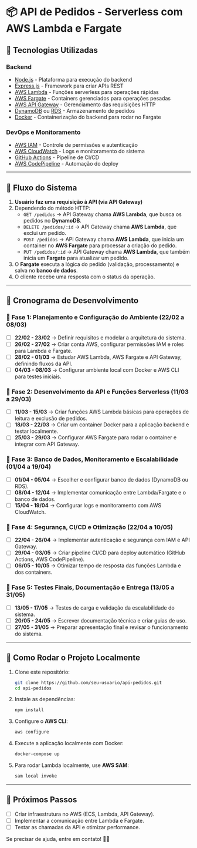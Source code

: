 # 📦 API de Pedidos - Serverless com AWS Lambda e Fargate

## 📌 Tecnologias Utilizadas

### **Backend**
- [Node.js](https://nodejs.org/) - Plataforma para execução do backend
- [Express.js](https://expressjs.com/) - Framework para criar APIs REST
- [AWS Lambda](https://aws.amazon.com/lambda/) - Funções serverless para operações rápidas
- [AWS Fargate](https://aws.amazon.com/fargate/) - Containers gerenciados para operações pesadas
- [AWS API Gateway](https://aws.amazon.com/api-gateway/) - Gerenciamento das requisições HTTP
- [DynamoDB](https://aws.amazon.com/dynamodb/) ou [RDS](https://aws.amazon.com/rds/) - Armazenamento de pedidos
- [Docker](https://www.docker.com/) - Containerização do backend para rodar no Fargate

### **DevOps e Monitoramento**
- [AWS IAM](https://aws.amazon.com/iam/) - Controle de permissões e autenticação
- [AWS CloudWatch](https://aws.amazon.com/cloudwatch/) - Logs e monitoramento do sistema
- [GitHub Actions](https://github.com/features/actions) - Pipeline de CI/CD
- [AWS CodePipeline](https://aws.amazon.com/codepipeline/) - Automação do deploy

---

## 🔄 Fluxo do Sistema

1. **Usuário faz uma requisição à API (via API Gateway)**
2. Dependendo do método HTTP:
   - `GET /pedidos` → API Gateway chama **AWS Lambda**, que busca os pedidos no **DynamoDB**.
   - `DELETE /pedidos/:id` → API Gateway chama **AWS Lambda**, que exclui um pedido.
   - `POST /pedidos` → API Gateway chama **AWS Lambda**, que inicia um container no **AWS Fargate** para processar a criação do pedido.
   - `PUT /pedidos/:id` → API Gateway chama **AWS Lambda**, que também inicia um **Fargate** para atualizar um pedido.
3. O **Fargate** executa a lógica do pedido (validação, processamento) e salva no **banco de dados**.
4. O cliente recebe uma resposta com o status da operação.

---

## 📅 Cronograma de Desenvolvimento

### 📌 **Fase 1: Planejamento e Configuração do Ambiente (22/02 a 08/03)**
- [ ] **22/02 - 23/02** → Definir requisitos e modelar a arquitetura do sistema.
- [ ] **26/02 - 27/02** → Criar conta AWS, configurar permissões IAM e roles para Lambda e Fargate.
- [ ] **28/02 - 01/03** → Estudar AWS Lambda, AWS Fargate e API Gateway, definindo fluxos da API.
- [ ] **04/03 - 08/03** → Configurar ambiente local com Docker e AWS CLI para testes iniciais.

### 📌 **Fase 2: Desenvolvimento da API e Funções Serverless (11/03 a 29/03)**
- [ ] **11/03 - 15/03** → Criar funções AWS Lambda básicas para operações de leitura e exclusão de pedidos.
- [ ] **18/03 - 22/03** → Criar um container Docker para a aplicação backend e testar localmente.
- [ ] **25/03 - 29/03** → Configurar AWS Fargate para rodar o container e integrar com API Gateway.

### 📌 **Fase 3: Banco de Dados, Monitoramento e Escalabilidade (01/04 a 19/04)**
- [ ] **01/04 - 05/04** → Escolher e configurar banco de dados (DynamoDB ou RDS).
- [ ] **08/04 - 12/04** → Implementar comunicação entre Lambda/Fargate e o banco de dados.
- [ ] **15/04 - 19/04** → Configurar logs e monitoramento com AWS CloudWatch.

### 📌 **Fase 4: Segurança, CI/CD e Otimização (22/04 a 10/05)**
- [ ] **22/04 - 26/04** → Implementar autenticação e segurança com IAM e API Gateway.
- [ ] **29/04 - 03/05** → Criar pipeline CI/CD para deploy automático (GitHub Actions, AWS CodePipeline).
- [ ] **06/05 - 10/05** → Otimizar tempo de resposta das funções Lambda e dos containers.

### 📌 **Fase 5: Testes Finais, Documentação e Entrega (13/05 a 31/05)**
- [ ] **13/05 - 17/05** → Testes de carga e validação da escalabilidade do sistema.
- [ ] **20/05 - 24/05** → Escrever documentação técnica e criar guias de uso.
- [ ] **27/05 - 31/05** → Preparar apresentação final e revisar o funcionamento do sistema.

---

## 📖 Como Rodar o Projeto Localmente

1. Clone este repositório:
   ```bash
   git clone https://github.com/seu-usuario/api-pedidos.git
   cd api-pedidos
   ```
2. Instale as dependências:
   ```bash
   npm install
   ```
3. Configure o **AWS CLI**:
   ```bash
   aws configure
   ```
4. Execute a aplicação localmente com Docker:
   ```bash
   docker-compose up
   ```
5. Para rodar Lambda localmente, use **AWS SAM**:
   ```bash
   sam local invoke
   ```

---

## 📌 Próximos Passos
- [ ] Criar infraestrutura no AWS (ECS, Lambda, API Gateway).
- [ ] Implementar a comunicação entre Lambda e Fargate.
- [ ] Testar as chamadas da API e otimizar performance.

Se precisar de ajuda, entre em contato! 🚀🔥
